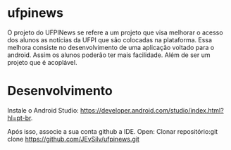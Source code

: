 # ufpinews
  O projeto do UFPINews se refere a um projeto que visa melhorar o acesso dos alunos as notícias da UFPI que são colocadas na plataforma.
  Essa melhora consiste no desenvolvimento de uma aplicação voltado para o android. Assim os alunos poderão ter mais facilidade. Além de ser um projeto que é acoplável.
  
# Desenvolvimento
  Instale o Android Studio: https://developer.android.com/studio/index.html?hl=pt-br.
  
  Após isso, associe a sua conta github a IDE. 
  Open: Clonar repositório:git clone https://github.com/JEvSilv/ufpinews.git 
